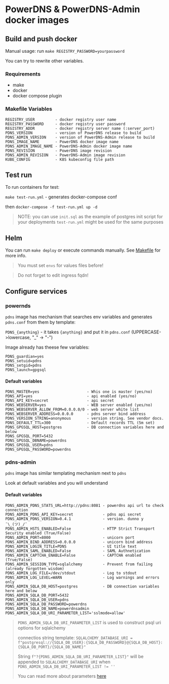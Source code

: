 # PowerDNS & PowerDNS-Admin docker images

## Build and push docker

Manual usage: run `make REGISTRY_PASSWORD=yourpassword` 

You can try to rewrite other variables.

### Requirements

- make
- docker
- docker compose plugin

### Makefile Variables

```
REGISTRY_USER         - docker registry user name
REGISTRY_PASSWORD     - docker registry user password
REGISTRY_ADDR         - docker registry server name (:server_port)
PDNS_VERSION          - version of PowerDNS release to build
PDNS_ADMIN_VERSION    - version of PowerDNS-Admin release to build
PDNS_IMAGE_NAME       - PowerDNS docker image name
PDNS_ADMIN_IMAGE_NAME - PowerDNS-Admin docker image name
PDNS_REVISION         - PowerDNS image revision
PDNS_ADMIN_REVISION   - PowerDNS-Admin image revision
KUBE_CONFIG           - K8S kubeconfig file path
```

## Test run

To run containers for test:

`make test-run.yml` - generates docker-compose conf

then `docker-compose -f test-run.yml up -d`

> NOTE: you can use `init.sql` as the example of postgres init script for your deployments
> `test-run.yml` might be used for the same purposes

## Helm

You can run `make deploy` or execute commands manually. See [Makefile](Makefile) for more info.

> You must set `envs` for values files before!

> Do not forget to edit ingress fqdn!

## Configure services

### powernds

`pdns` image has mechanism that searches env variables and generates `pdns.conf` from them by template:

`PDNS_{anything}` - it takes `{anything}` and put it in `pdns.conf` (UPPERCASE->lowercase, "_" -> "-")

Image already has theese few variables:

```
PDNS_guardian=yes
PDNS_setuid=pdns
PDNS_setgid=pdns
PDNS_launch=gpgsql
```

#### Default variables

```
PDNS_MASTER=yes                     - Whis one is master (yes/no)
PDNS_API=yes                        - api enabled (yes/no)
PDNS_API_KEY=secret                 - api secret
PDNS_WEBSERVER=yes                  - WEB server enabled (yes/no)
PDNS_WEBSERVER_ALLOW_FROM=0.0.0.0/0 - web server white list
PDNS_WEBSERVER_ADDRESS=0.0.0.0      - pdns server bind address
PDNS_VERSION_STRING=anonymous       - version string. See vendor docs.
PDNS_DEFAULT_TTL=300                - Default records TTL (5m set)
PDNS_GPGSQL_HOST=postgres           - DB connection variables here and below
PDNS_GPGSQL_PORT=5432
PDNS_GPGSQL_DBNAME=powerdns
PDNS_GPGSQL_USER=pdns
PDNS_GPGSQL_PASSWORD=powerdns
```

### pdns-admin

`pdns` image has similar templating mechanism next to `pdns`

Look at default variables and you will understand

#### Default variables

```
PDNS_ADMIN_PDNS_STATS_URL=http://pdns:8081 - powerdns api url to check connection
PDNS_ADMIN_PDNS_API_KEY=secret             - pdns api secret
PDNS_ADMIN_PDNS_VERSION=0.4.1              - version. dunno y ¯\_(ツ)_/¯
PDNS_ADMIN_HSTS_ENABLED=False              - HTTP Strict Transport Security enabled (True/False)
PDNS_ADMIN_PORT=8000                       - unicorn port
PDNS_ADMIN_BIND_ADDRESS=0.0.0.0            - unicorn bind address
PDNS_ADMIN_LOGIN_TITLE=PDNS                - UI title text
PDNS_ADMIN_SAML_ENABLED=False              - SAML Authnetication
PDNS_ADMIN_CAPTCHA_ENABLE=False            - CAPTCHA enabled (True/False)
PDNS_ADMIN_SESSION_TYPE=sqlalchemy         - Prevent from failing (already forgotten wisdom)
PDNS_ADMIN_LOG_FILE=/dev/stdout            - Log to stdout
PDNS_ADMIN_LOG_LEVEL=WARN                  - Log warnings and errors only
PDNS_ADMIN_SQLA_DB_HOST=postgres           - DB connection variables here and below
PDNS_ADMIN_SQLA_DB_PORT=5432
PDNS_ADMIN_SQLA_DB_USER=pdns
PDNS_ADMIN_SQLA_DB_PASSWORD=powerdns
PDNS_ADMIN_SQLA_DB_NAME=powerdnsadmin
PDNS_ADMIN_SQLA_DB_URI_PARAMETER_LIST='sslmode=allow'
```

> `PDNS_ADMIN_SQLA_DB_URI_PARAMETER_LIST` is used to construct psql uri options for sqlalchemy
>
> connectios string template: `SQLALCHEMY_DATABASE_URI = f"postgresql://{SQLA_DB_USER}:{SQLA_DB_PASSWORD}@{SQLA_DB_HOST}:{SQLA_DB_PORT}/{SQLA_DB_NAME}"`
>
> String `f"?{PDNS_ADMIN_SQLA_DB_URI_PARAMETER_LIST}"` will be appended to `SQLALCHEMY_DATABASE_URI` when `PDNS_ADMIN_SQLA_DB_URI_PARAMETER_LIST != ''`
>
> You can read more about parameters [here](https://www.prisma.io/dataguide/postgresql/short-guides/connection-uris#specifying-additional-parameters)
